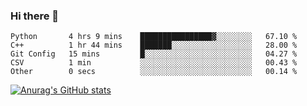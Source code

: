 ### Hi there 👋
<!--START_SECTION:waka-->

```text
Python       4 hrs 9 mins    ████████████████▓░░░░░░░░   67.10 %
C++          1 hr 44 mins    ███████░░░░░░░░░░░░░░░░░░   28.00 %
Git Config   15 mins         █░░░░░░░░░░░░░░░░░░░░░░░░   04.27 %
CSV          1 min           ░░░░░░░░░░░░░░░░░░░░░░░░░   00.43 %
Other        0 secs          ░░░░░░░░░░░░░░░░░░░░░░░░░   00.14 %
```

<!--END_SECTION:waka-->
[![Anurag's GitHub stats](https://github-readme-stats.vercel.app/api?username=Kevinbarrero)](https://github.com/anuraghazra/github-readme-stats)
<!--
**Kevinbarrero/Kevinbarrero** is a ✨ _special_ ✨ repository because its `README.md` (this file) appears on your GitHub profile.

Here are some ideas to get you started:

- 🔭 I’m currently working on ...
- 🌱 I’m currently learning ...
- 👯 I’m looking to collaborate on ...
- 🤔 I’m looking for help with ...
- 💬 Ask me about ...
- 📫 How to reach me: ...
- 😄 Pronouns: ...
- ⚡ Fun fact: ...

-->


